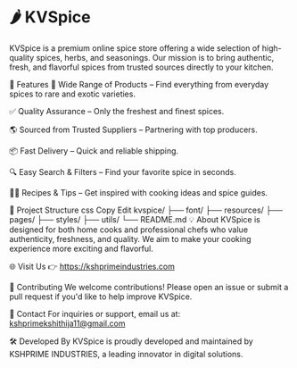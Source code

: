 # 🌶️ KVSpice
KVSpice is a premium online spice store offering a wide selection of high-quality spices, herbs, and seasonings. Our mission is to bring authentic, fresh, and flavorful spices from trusted sources directly to your kitchen.

🚀 Features
🛒 Wide Range of Products – Find everything from everyday spices to rare and exotic varieties.

✅ Quality Assurance – Only the freshest and finest spices.

🌎 Sourced from Trusted Suppliers – Partnering with top producers.

📦 Fast Delivery – Quick and reliable shipping.

🔍 Easy Search & Filters – Find your favorite spice in seconds.

👩‍🍳 Recipes & Tips – Get inspired with cooking ideas and spice guides.

📂 Project Structure
css
Copy
Edit
kvspice/
├── font/
├── resources/
├── pages/
├── styles/
├── utils/
└── README.md
💡 About
KVSpice is designed for both home cooks and professional chefs who value authenticity, freshness, and quality. We aim to make your cooking experience more exciting and flavorful.

🌐 Visit Us
👉 https://kshprimeindustries.com

🤝 Contributing
We welcome contributions! Please open an issue or submit a pull request if you'd like to help improve KVSpice.

📧 Contact
For inquiries or support, email us at: kshprimekshithija11@gmail.com

🛠️ Developed By
KVSpice is proudly developed and maintained by KSHPRIME INDUSTRIES, a leading innovator in digital solutions.
